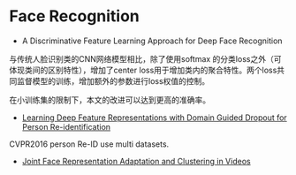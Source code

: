 # Face Recognition
* A Discriminative Feature Learning Approach for Deep Face Recognition

与传统人脸识别类的CNN网络模型相比，除了使用softmax 的分类loss之外（可体现类间的区别特性），增加了center loss用于增加类内的聚合特性。两个loss共同监督模型的训练，增加额外的参数进行loss权值的控制。

在小训练集的限制下，本文的改进可以达到更高的准确率。

* [Learning Deep Feature Representations with Domain Guided Dropout for Person Re-identification](https://arxiv.org/pdf/1604.07528v1.pdf)

CVPR2016 person Re-ID use multi datasets.

* [Joint Face Representation Adaptation and Clustering in Videos](http://personal.ie.cuhk.edu.hk/~ccloy/files/eccv_2016_joint.pdf)


